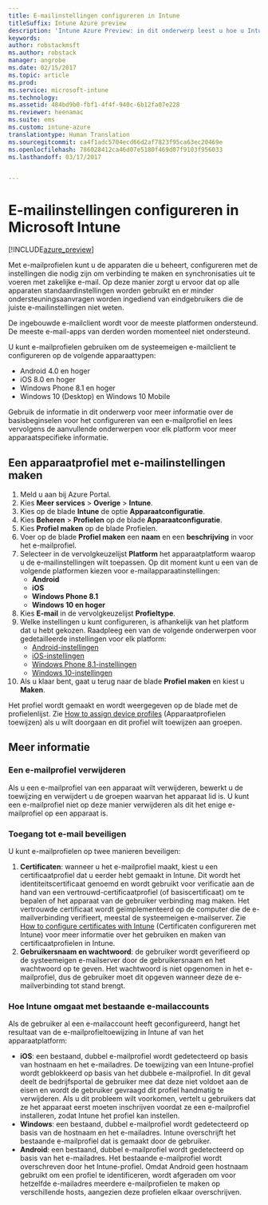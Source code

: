 ```yaml
---
title: E-mailinstellingen configureren in Intune
titleSuffix: Intune Azure preview
description: 'Intune Azure Preview: in dit onderwerp leest u hoe u Intune kunt configureren voor het maken van verbindingen met zakelijke e-mail op de apparaten die u beheert.'
keywords: 
author: robstackmsft
ms.author: robstack
manager: angrobe
ms.date: 02/15/2017
ms.topic: article
ms.prod: 
ms.service: microsoft-intune
ms.technology: 
ms.assetid: 484bd9b0-fbf1-4f4f-940c-6b12fa07e228
ms.reviewer: heenamac
ms.suite: ems
ms.custom: intune-azure
translationtype: Human Translation
ms.sourcegitcommit: ca4f1adc5704ecd66d2af7823f95ca63ec20469e
ms.openlocfilehash: 786028412ca46d07e5180f469d07f9103f956033
ms.lasthandoff: 03/17/2017


---
```


# <a name="how-to-configure-email-settings-in-microsoft-intune"></a>E-mailinstellingen configureren in Microsoft Intune

[!INCLUDE[azure_preview](../includes/azure_preview.md)]

Met e-mailprofielen kunt u de apparaten die u beheert, configureren met de instellingen die nodig zijn om verbinding te maken en synchronisaties uit te voeren met zakelijke e-mail. Op deze manier zorgt u ervoor dat op alle apparaten standaardinstellingen worden gebruikt en er minder ondersteuningsaanvragen worden ingediend van eindgebruikers die de juiste e-mailinstellingen niet weten.

De ingebouwde e-mailclient wordt voor de meeste platformen ondersteund. De meeste e-mail-apps van derden worden momenteel niet ondersteund.

U kunt e-mailprofielen gebruiken om de systeemeigen e-mailclient te configureren op de volgende apparaattypen:

- Android 4.0 en hoger
- iOS 8.0 en hoger
- Windows Phone 8.1 en hoger
- Windows 10 (Desktop) en Windows 10 Mobile

Gebruik de informatie in dit onderwerp voor meer informatie over de basisbeginselen voor het configureren van een e-mailprofiel en lees vervolgens de aanvullende onderwerpen voor elk platform voor meer apparaatspecifieke informatie.

## <a name="create-a-device-profile-containing-email-settings"></a>Een apparaatprofiel met e-mailinstellingen maken

1. Meld u aan bij Azure Portal.
2. Kies **Meer services** > **Overige** > **Intune**.
3. Kies op de blade **Intune** de optie **Apparaatconfiguratie**.
2. Kies **Beheren** > **Profielen** op de blade **Apparaatconfiguratie**.
3. Kies **Profiel maken** op de blade Profielen.
4. Voer op de blade **Profiel maken** een **naam** en een **beschrijving** in voor het e-mailprofiel.
5. Selecteer in de vervolgkeuzelijst **Platform** het apparaatplatform waarop u de e-mailinstellingen wilt toepassen. Op dit moment kunt u een van de volgende platformen kiezen voor e-mailapparaatinstellingen:
    - **Android**
    - **iOS**
    - **Windows Phone 8.1**
    - **Windows 10 en hoger**
6. Kies **E-mail** in de vervolgkeuzelijst **Profieltype**.
7. Welke instellingen u kunt configureren, is afhankelijk van het platform dat u hebt gekozen. Raadpleeg een van de volgende onderwerpen voor gedetailleerde instellingen voor elk platform:
    - [Android-instellingen](email-profile-settings-for-android.md)
    - [iOS-instellingen](email-profile-settings-for-ios.md)
    - [Windows Phone 8.1-instellingen](email-profile-settings-for-windows-phone-8-1.md)
    - [Windows 10-instellingen](email-profile-settings-for-windows-10.md)
8. Als u klaar bent, gaat u terug naar de blade **Profiel maken** en kiest u **Maken**.

Het profiel wordt gemaakt en wordt weergegeven op de blade met de profielenlijst.
Zie [How to assign device profiles](how-to-assign-device-profiles.md) (Apparaatprofielen toewijzen) als u wilt doorgaan en dit profiel wilt toewijzen aan groepen.

## <a name="further-information"></a>Meer informatie

### <a name="remove-an-email-profile"></a>Een e-mailprofiel verwijderen

Als u een e-mailprofiel van een apparaat wilt verwijderen, bewerkt u de toewijzing en verwijdert u de groepen waarvan het apparaat lid is. U kunt een e-mailprofiel niet op deze manier verwijderen als dit het enige e-mailprofiel op een apparaat is.

### <a name="securing-email-access"></a>Toegang tot e-mail beveiligen

U kunt e-mailprofielen op twee manieren beveiligen:

1. **Certificaten**: wanneer u het e-mailprofiel maakt, kiest u een certificaatprofiel dat u eerder hebt gemaakt in Intune. Dit wordt het identiteitscertificaat genoemd en wordt gebruikt voor verificatie aan de hand van een vertrouwd-certificaatprofiel (of basiscertificaat) om te bepalen of het apparaat van de gebruiker verbinding mag maken. Het vertrouwde certificaat wordt geïmplementeerd op de computer die de e-mailverbinding verifieert, meestal de systeemeigen e-mailserver.
Zie [How to configure certificates with Intune](/intune-azure/configure-devices/how-to-configure-certificates) (Certificaten configureren met Intune) voor meer informatie over het gebruiken en maken van certificaatprofielen in Intune.
2. **Gebruikersnaam en wachtwoord**: de gebruiker wordt geverifieerd op de systeemeigen e-mailserver door de gebruikersnaam en het wachtwoord op te geven.
Het wachtwoord is niet opgenomen in het e-mailprofiel, dus de gebruiker moet dit opgeven wanneer deze de e-mailverbinding tot stand brengt.


### <a name="how-intune-handles-existing-email-accounts"></a>Hoe Intune omgaat met bestaande e-mailaccounts

Als de gebruiker al een e-mailaccount heeft geconfigureerd, hangt het resultaat van de e-mailprofieltoewijzing in Intune af van het apparaatplatform:

- **iOS**: een bestaand, dubbel e-mailprofiel wordt gedetecteerd op basis van hostnaam en het e-mailadres. De toewijzing van een Intune-profiel wordt geblokkeerd op basis van het dubbele e-mailprofiel. In dit geval deelt de bedrijfsportal de gebruiker mee dat deze niet voldoet aan de eisen en wordt de gebruiker gevraagd dit profiel handmatig te verwijderen. Als u dit probleem wilt voorkomen, vertelt u gebruikers dat ze het apparaat eerst moeten inschrijven voordat ze een e-mailprofiel installeren, zodat Intune het profiel kan instellen.
- **Windows**: een bestaand, dubbel e-mailprofiel wordt gedetecteerd op basis van de hostnaam en het e-mailadres. Intune overschrijft het bestaande e-mailprofiel dat is gemaakt door de gebruiker.
- **Android**: een bestaand, dubbel e-mailprofiel wordt gedetecteerd op basis van het e-mailadres. Het bestaande e-mailprofiel wordt overschreven door het Intune-profiel.
Omdat Android geen hostnaam gebruikt om een profiel te identificeren, wordt afgeraden om voor hetzelfde e-mailadres meerdere e-mailprofielen te maken op verschillende hosts, aangezien deze profielen elkaar overschrijven.

